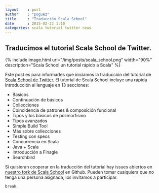 ```yaml
---
layout    : post
author    : "poguez"
title     : "Traducción Scala School"
date      : 2015-02-22 1:10
categories: scala tutorial twitter news
---
```



## Traducimos el tutorial Scala School de Twitter.


{% include image.html url="/img/posts/scala_school.png" width="90%" description="Scala School un tutorial rápido a Scala"  %}


Este post es para informarles que iniciamos la traducción del tutorial de [Scala School de Twitter][1].
El tutorial de Scala School incluye una rápida introducción al lenguaje en 13 secciones:


*  Basicos
*  Continuación de básicos
*  Collecciones
*  Coincidencia de patrones & composición funcional
*  Tipos y los básicos de polimorfismo
*  Tipos avanzados
*  Simple Build Tool
*  Más sobre collecciones
*  Testing con specs
*  Concurrencia en Scala
*  Java + Scala
*  Introducción a Finagle
*  Searchbird


Si quisieran cooperar en la traducción del tutorial hay issues abiertos en [nuestro fork de Scala School][2] en Github.
Pueden tomar cualquiera que no tenga una persona asignada, los invitamos a participar.


`break`


[1]: https://twitter.github.io/scala_school/
[2]: https://github.com/scalamx/scala_school/issues
